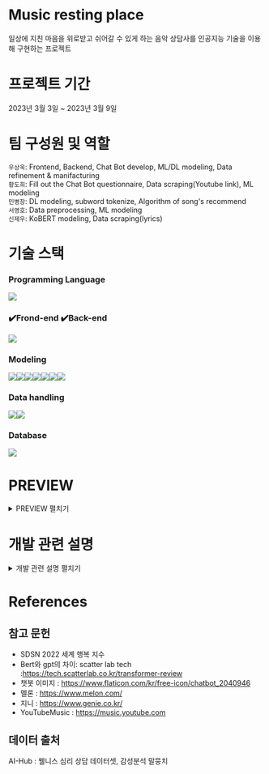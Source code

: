 # Music resting place
일상에 지친 마음을 위로받고 쉬어갈 수 있게 하는 음악 상담사를 인공지능 기술을 이용해 구현하는 프로젝트   

# 프로젝트 기간
2023년 3월 3일 ~ 2023년 3월 9일

# 팀 구성원 및 역할
`우상욱`: Frontend, Backend, Chat Bot develop, ML/DL modeling, Data refinement & manifacturing    
`황도희`: Fill out the Chat Bot questionnaire, Data scraping(Youtube link), ML modeling  
`민병창`: DL modeling, subword tokenize, Algorithm of song's recommend   
`서영호`: Data preprocessing, ML modeling  
`신제우`: KoBERT modeling, Data scraping(lyrics)   

# 기술 스택
### Programming Language
<img src="https://img.shields.io/badge/Python-3776AB?style=for-the-badge&logo=Python&logoColor=black">

### ✔️Frond-end ✔️Back-end
<img src="https://img.shields.io/badge/Streamlit-FF4B4B?style=for-the-badge&logo=Streamlit&logoColor=black">

### Modeling
<img src="https://img.shields.io/badge/GridSearchCV-994B4B?style=for-the-badge&logo=&logoColor=black"><img src="https://img.shields.io/badge/RandomSearchCV-184B4B?style=for-the-badge&logo=&logoColor=black"><img src="https://img.shields.io/badge/Catboost-774B4B?style=for-the-badge&logo=&logoColor=black"><img src="https://img.shields.io/badge/LSTM-664B4B?style=for-the-badge&logo=&logoColor=black"><img src="https://img.shields.io/badge/GRU-593B4B?style=for-the-badge&logo=&logoColor=black"><img src="https://img.shields.io/badge/RandomForest-444B4B?style=for-the-badge&logo=&logoColor=black"><img src="https://img.shields.io/badge/KoBERT-92AB4B?style=for-the-badge&logo=&logoColor=black">

### Data handling
<img src="https://img.shields.io/badge/Pandas-0A0A20?style=for-the-badge&logo=&logoColor=black"><img src="https://img.shields.io/badge/scikit_learn-F7931E?style=for-the-badge&logo=scikit-learn&logoColor=black">

### Database

<img src="https://img.shields.io/badge/PostgreSQL-302683?style=for-the-badge&logo=postgresql&logoColor=white">

# PREVIEW

<details>
<summary>PREVIEW 펼치기</summary>
<div markdown="1">
<img src="https://github.com/jewoodev/music_resting_place/assets/105477856/e63ff21e-5bb2-43fd-aac0-1de91c487885" alt="image" style="zoom: 50%;" />

> 시스템 아키텍처

'Music resting place'는 누군가에게 이야기하기 어려운 일이 있거나 나의 기쁜 일을 공감해줬으면 할 때에 대화를 나눌 수 있으며 그 대화를 통해 사용자의 감정에 알맞은 음악을 들려주어 위로와 공감을 받는 경험을 제공하는 웹 서비스입니다. 

<img src="https://github.com/jewoodev/music_resting_place/assets/105477856/475b3f31-80c7-4a2c-81dc-7f6a9892bdff" alt="image" style="zoom:50%;" />

> 사용자와 'Music resting place'의 챗봇이 대화하는 모습

대화를 나누다가 AI가 음악을 추천할 수 있을 만큼 대화가 오고 갔을 때 게이지가 가득 차며 내 감정이 어떤지 분석한 결과를 확인하는 것과 음악을 추천받을 수 있는 버튼이 활성화됩니다. 

<img src="https://github.com/jewoodev/music_resting_place/assets/105477856/b80d97df-1a7e-49d1-be41-1141143e9328" alt="image" style="zoom:50%;" />

> 감정 분석 결과를 보여주는 piechart

<img src="https://github.com/jewoodev/music_resting_place/assets/105477856/e260284f-e373-42dd-862d-959d329ca331" alt="image" style="zoom:50%;" />

> 음악 추천 카테고리

</div>
</details>



# 개발 관련 설명

<details>
<summary>개발 관련 설명 펼치기</summary>
<div markdown="1">
### 챗봇

사용자의 대화에 자연스럽게 응답할 수 있도록 사전학습 모델에 코사인 유사도를 이용해 챗봇을 구현하였습니다.

<img src="https://github.com/jewoodev/music_resting_place/assets/105477856/77835eb7-9408-4ea7-be09-835fc8e2f2e8" alt="image" style="zoom: 33%;" />

사전학습 모델로는 KO-ROBERTA 와 KO-BERT 두 가지 모델의 후보군에서 KO-ROBERTA를 선택했습니다. 선택 이유는 아래와 같습니다.

1. KO-BERT와 달리 dynamic masking을 사용
   - 크기가 큰 데이터 static masking을 적용하면 비효율적. 또 dynamic masking을 통해 성능 개선을 볼 수 있음.
2. 더 큰 batch size, byte 단위 level BPE를 통해 unknown 토큰 없이도, 적당한 크기의 서브워드 사전 학습을 진행할 수 있음
3. 실제 챗봇 구현 시 조금 더 자연스러운 응답을 선택하는 모델이었음

### 감정 분석 모델링

2가지의 전처리 방식을 활용하여 가장 스코어가 높은 모델을 찾았습니다.

1. 전처리 방식

   - Okt 기반 불용어처리 및 품사추출 및 구축 단어 사전 원핫인코딩

   - Sentence Piece tokenizer 기반 토크나이징 데이터(vocab은 kobert 사전 활용)

2. 모델링

   - ML : CATBOOST, XGBOOST, LGBM, GBM 등
   - DL : LSTM, GRU, RNN, KO-BERT

<img src="https://github.com/jewoodev/music_resting_place/assets/105477856/627c7027-7abc-43c2-970f-8676bc957c7d" alt="image" style="zoom:50%;" />

OKT 기반 전처리 데이터를 활용했을 때, 일반적으로 평균 모델 성능이 좋았습니다.(KOBERT 제외)

### 음악 추천 알고리즘

![image](https://github.com/jewoodev/music_resting_place/assets/105477856/7ba93eb1-2106-41eb-8df0-fa21074a28b6)

1. 감성분석 모델을 통해 도출된 PROBA 값을 활용하여, 각 감정별로 0 ~ 1까지의 값을 가진 배열을 생성합니다. 이는 음악 데이터에도 적용되며, 챗봇을 통해 나온 데이터에도 적용됩니다.

   - 기존 크롤링되어 정제된 음악 가사 데이터 약 200건

   - 챗봇을 통해 나온 사용자의 텍스트

2. 사용자의 텍스트 감정분석 데이터와 음악 가사 데이터의 감정분석 데이터를 활용하여 추천을 진행합니다.

   - 감정이 비슷한 음악

     - 모든 음악과 사용자의 텍스트 감정분석 데이터의 코사인 유사도를 구합니다.

     - 음악의 다양성을 위해 모든 음악에 코사인 유사도 값에 랜덤으로 특정 값을 더해줍니다.

     - 코사인 유사도가 가장 큰 값을 선택하여 해당 음악을 추천합니다.

   - 감정이 반대인 음악

     - 사용자의 텍스트 감정 분석 값이 기쁨이 가장 높을 경우
       - 기쁨 값 중 절반을 가져와서, 남은 감정의 모든 데이터에 해당 값을 분포에 맞게 뿌려줍니다.

     - 사용자의 텍스트 감정 분석 값이 기쁨이 가장 높지 않은 경우
       - 기쁨을 제외한 나머지 감정의 절반을 전부 가져와서, 기쁨에 더해줍니다.

     - 음악의 다양성을 위해 모든 음악에 코사인 유사도 값에 랜덤으로 특정 값을 더해줍니다.

     - 코사인 유사도가 가장 큰 값을 선택하여 해당 음악을 추천합니다.

### 데이터베이스 활용

-  데이터베이스에 감정분석된 데이터, 추천된 노래, 그리고 유저의 좋아요/싫어요를 DB에 저장하고 이 데이터로 비슷한 감정을 가진 유저들의 정보를 기반으로 좋아요가 많이 찍힌 음악 위주로 추천하는 로직 구성

</div>

</details>

# References

## 참고 문헌

- SDSN 2022 세계 행복 지수  
- Bert와 gpt의 차이: scatter lab tech :https://tech.scatterlab.co.kr/transformer-review
- 챗봇 이미지 : https://www.flaticon.com/kr/free-icon/chatbot_2040946
- 멜론 : https://www.melon.com/
- 지니 : https://www.genie.co.kr/
- YouTubeMusic : https://music.youtube.com

## 데이터 출처 

AI-Hub : 웰니스 심리 상담 데이터셋, 감성분석 말뭉치